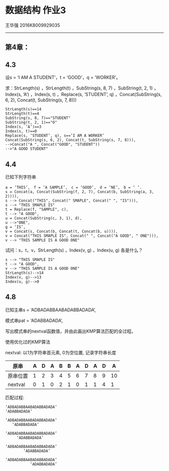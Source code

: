 # 数据结构 作业3

王华强 2016K8009929035

***

<!-- 3.3, 3.7, 3.10； 3.17, 3.18, 3.20, 3.21, 3.24, 3.25, 3.28, 3.31 -->

## 第4章：	



## 4.3
设s = ‘I AM A STUDENT’，t = ‘GOOD’，q = ‘WORKER’。

求：StrLength(s) ，StrLength(t) ，SubString(s, 8, 7) ，SubString(t, 2, 1) ，Index(s, ‘A’) ，Index(s, t) ，Replace(s, ‘STUDENT’, q) ，Concat(SubString(s, 6, 2), Concat(t, SubString(s, 7, 8)))

```
StrLength(s)==14
StrLength(t)==4
SubString(s, 8, 7)=="STUDENT"
SubString(t, 2, 1)=="O"
Index(s, ‘A’)==3
Index(s, t)==0
Replace(s, ‘STUDENT’, q), s==‘I AM A WORKER’
Concat(SubString(s, 6, 2), Concat(t, SubString(s, 7, 8))),
-->Concat("A ", Concat("GOOD", "STUDENT"))
-->"A GOOD STUDENT"
```

## 4.4


已知下列字符串

```
a = ‘THIS’,　f = ‘A SAMPLE’,　c = ‘GOOD’,　d = ‘NE’,　b = ‘ ’.
s = Concat(a, Concat(SubString(f, 2, 7), Concat(b, SubString(a, 3, 2)))),
s --> Concat("THIS", Concat(" SMAPLE", Concat(" ", "IS"))),
s --> "THIS SMAPLE IS"
t = Replace(f, "SAMPLE", c),
t --> "A GOOD",
u = Concat(SubString(c, 3, 1), d),
u -->"ONE",
g = ‘IS’,
v = Concat(s, Concat(b, Concat(t, Concat(b, u)))),
v = Concat("THIS SMAPLE IS", Concat(" ", Concat("A GOOD", " ONE"))),
v --> "THIS SAMPLE IS A GOOD ONE"
```

试问：s，t，v，StrLength(s) ，Index(v, g) ，Index(u, g) 各是什么？

```
s --> "THIS SMAPLE IS"
t --> "A GOOD",
v --> "THIS SAMPLE IS A GOOD ONE"
StrLength(s)-->14
Index(v, g)-->13
Index(u, g)-->0
```
 
## 4.8 

已知主串s = ‘ADBADABBAABADABBADADA’,

模式串pat = ‘ADABBADADA’,

写出模式串的nextval函数值，并由此画出KMP算法匹配的全过程。

使用优化过的KMP算法

nextval: 以1为字符串首元素, 0为空位置, 记录字符串长度

原串|A|D|A|B|B|A|D|A|D|A
-|-|-|-|-|-|-|-|-|-|-
原串位置|1|2|3|4|5|6|7|8|9|10
nextval|0|1|0|2|1|0|1|1|4|1

匹配过程:
```
‘ADBADABBAABADABBADADA’
‘ADABBADADA’

‘ADBADABBAABADABBADADA’
   ‘ADABBADADA’

‘ADBADABBAABADABBADADA’
     ‘ADABBADADA’

‘ADBADABBAABADABBADADA’
        ‘ADABBADADA’

‘ADBADABBAABADABBADADA’
           ‘ADABBADADA’
```